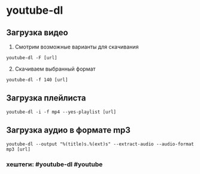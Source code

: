 # youtube-dl


## Загрузка видео

1. Смотрим возможные варианты для скачивания

~~~~
youtube-dl -F [url]
~~~~

2. Скачиваем выбранный формат

~~~~
youtube-dl -f 140 [url]
~~~~

## Загрузка плейлиста
~~~~
youtube-dl -i -f mp4 --yes-playlist [url]
~~~~

## Загрузка аудио в формате mp3

~~~~
youtube-dl --output "%(title)s.%(ext)s" --extract-audio --audio-format mp3 [url]
~~~~

### хештеги: #youtube-dl  #youtube 